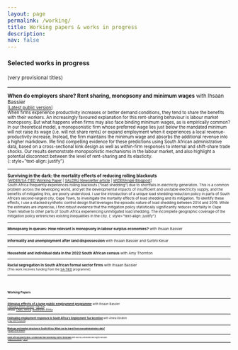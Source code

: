 ```yaml
---
layout: page
permalink: /working/
title: Working papers & works in progress
description:
nav: false
---
```


#### Selected works in progress
<small>(very provisional titles)

* * *
**When do employers share? Rent sharing, monopsony and minimum wages** with Ihsaan Bassier  
<small>[[Latest public version](/assets/pdf/rentsharing.pdf)]  
When firms experience productivity increases or better demand conditions, they tend to share the benefits with their workers. An increasingly favoured explanation for this rent-sharing behaviour is labour market monopsony. But what happens when firms may also face binding minimum wages, as is empirically common? In our theoretical model, a monopsonistic firm whose preferred wage lies just below the mandated minimum will not raise its wage (i.e. will not share rents) or expand employment when it experiences a local revenue-productivity increase. Instead, the firm maintains the minimum wage and absorbs the additional revenue into a higher markdown. We find compelling evidence for these predictions using South African administrative data, based on a cross-sectional kink design as well as within-firm responses to internal and shift-share trade shocks. Our results demonstrate monopsonistic mechanisms in the labour market, and also highlight a potential disconnect between the level of rent-sharing and its elasticity.  
{: style="text-align: justify"}

* * *

**Surviving in the dark: the mortality effects of reducing rolling blackouts**  
<small>[[WIDER/SA-TIED Working Paper](https://www.wider.unu.edu/sites/default/files/Publications/Working-paper/PDF/wp2024-44-surviving-in-the-dark-mortality-effects-reducing-rolling-blackouts.pdf) | [SALDRU Newsletter article](https://www.saldru.uct.ac.za/2024/07/25/less-load-shedding-fewer-deaths/) | [WIDERAngle Blogpost](https://www.wider.unu.edu/publication/tale-two-cities-can-electricity-supply-save-lives-without-deepening-divides/)]  
South Africa frequently experiences rolling blackouts ("load shedding") due to shortfalls
in electricity generation. This is a common problem across the developing world, and yet the
developmental impacts of insufficient and unstable electricity supply, and the benefits of mitigating
this, are poorly understood. I use the introduction of a unique load shedding reduction policy in
parts of South Africa’s second-largest city, Cape Town, to investigate the mortality effects of load
shedding and its mitigation. To identify these effects, I use a stacked synthetic control design that
leverages the episodic nature of load shedding between 2014 and 2019. While the estimates are
imprecise, I find robust evidence that the mitigation policy statistically significantly reduces
mortality in Cape Town relative to other parts of South Africa experiencing unmitigated load
shedding. The incomplete geographic coverage of the mitigation policy entrenches existing
inequalities in the city.
{: style="text-align: justify"}

* * *

**Monopsony in queues: How relevant is monopsony in labour surplus economies?** with Ihsaan Bassier  

* * *

**Informality and unemployment after land dispossession** with Ihsaan Bassier and Surbhi Kesar  

* * *

**Household and individual data in the 2022 South African census** with Amy Thornton

* * *

**Racial segregation in South African formal sector firms** with Ihsaan Bassier  
<small>[This work receives funding from the [SA-TIED](https://sa-tied.wider.unu.edu/) programme]

* * * 

<br/><br/>

#### Working Papers

* * *

[**Stimulus effects of a large public employment programme**](https://www.afd.fr/en/ressources/stimulus-effects-large-public-employment-programme) with Ihsaan Bassier  
<small>[[January 2024 version](https://www.afd.fr/en/ressources/stimulus-effects-large-public-employment-programme) | [Op-Ed](https://theconversation.com/south-africa-has-spent-billions-in-4-years-to-create-jobs-for-young-people-how-their-wages-affect-the-broader-economy-222825)]  
Media: [CNBC Africa](https://storage.googleapis.com/bcclips/20240206/7404414-0_134D8B3.mp4), [Newzroom Afrika](https://www.youtube.com/watch?v=oaPT5ch5VGo)

* * *

[**Estimating employment responses to South Africa's Employment Tax Incentive**](https://doi.org/10.35188/UNU-WIDER/2021/058-0) with Amina Ebrahim  
<small>[[July 2021 version](https://doi.org/10.35188/UNU-WIDER/2021/058-0)]

* * *

[**Markups and market structure in South Africa: What can be learnt from new administrative data?**](https://doi.org/10.35188/UNU-WIDER/2019/692-0)  
<small>[[August 2019 version](https://doi.org/10.35188/UNU-WIDER/2019/692-0)]

* * *

[**South African poverty lines: A review and two new money-metric thresholds**](https://www.opensaldru.uct.ac.za/bitstream/handle/11090/784/2015_151_Saldruwp.pdf?sequence=1) with Murray Leibbrandt and Ingrid Woolard  
<small>[[August 2015 version](https://www.opensaldru.uct.ac.za/bitstream/handle/11090/784/2015_151_Saldruwp.pdf?sequence=1) | [Op-Ed](https://theconversation.com/how-current-measures-underestimate-the-level-of-poverty-in-south-africa-46704)]

* * *

